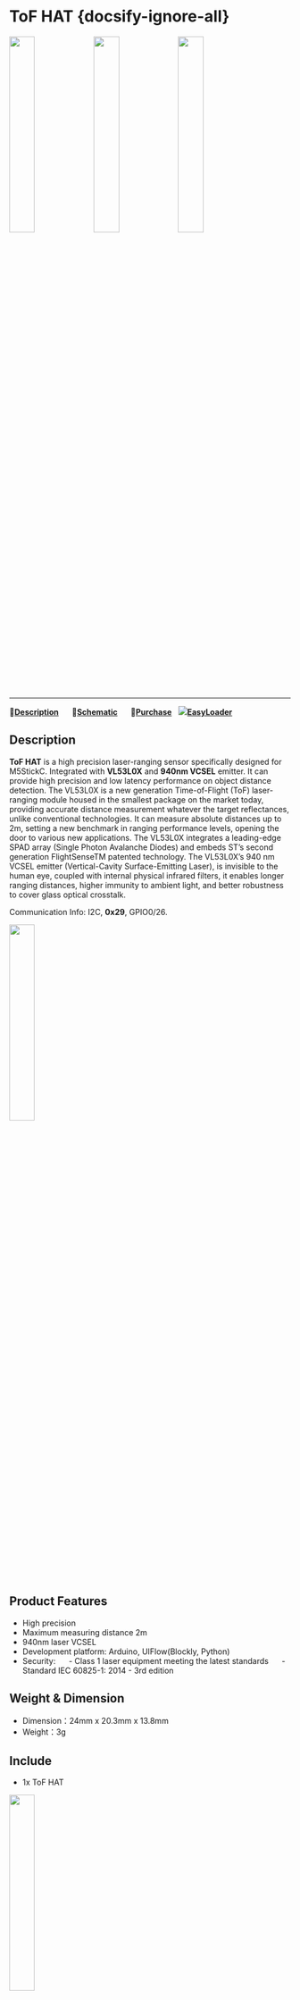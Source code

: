 # ToF HAT {docsify-ignore-all}

<img src="assets\img\product_pics\hat\tof_hat\tof_hat_01.jpg" width="30%"><img src="assets\img\product_pics\hat\tof_hat\tof_hat_02.jpg" width="30%"><img src="assets\img\product_pics\hat\tof_hat\tof_hat_03.jpg" width="30%">

***

:memo:**[Description](#Description)**&nbsp;&nbsp;&nbsp;&nbsp;&nbsp;&nbsp;:electric_plug:**[Schematic](#Schematic)**&nbsp;&nbsp;&nbsp;&nbsp;&nbsp;&nbsp;🛒**[Purchase](https://m5stack.com/products/m5stickc-tof-hatvl53l0x)**&nbsp;&nbsp;&nbsp;<img src="https://m5stack.oss-cn-shenzhen.aliyuncs.com/image/EasyLoader_M5StickC_logo_min.png">**[EasyLoader](#EasyLoader)**

## Description


**ToF HAT** is a high precision laser-ranging sensor specifically designed for M5StickC. Integrated with **VL53L0X** and **940nm VCSEL** emitter. It can provide high precision and low latency performance on object distance detection.
The VL53L0X is a new generation Time-of-Flight (ToF) laser-ranging module housed in the smallest package on the market today, providing accurate distance measurement whatever the target reflectances, unlike conventional technologies. It can measure absolute distances up to 2m, setting a new benchmark in ranging performance levels, opening the door to various new applications. The VL53L0X integrates a leading-edge SPAD array (Single Photon Avalanche Diodes) and embeds ST’s second generation FlightSenseTM patented technology. The VL53L0X’s 940 nm VCSEL emitter (Vertical-Cavity Surface-Emitting Laser), is invisible to the human eye, coupled with internal physical infrared filters, it enables longer ranging distances, higher immunity to ambient light, and better robustness to cover glass optical crosstalk.

Communication Info: I2C, **0x29**, GPIO0/26.

<img src="assets\img\product_pics\hat\tof_hat\tof_hat_04.jpg" width="30%">

## Product Features

- High precision
- Maximum measuring distance 2m
- 940nm laser VCSEL
- Development platform: Arduino, UIFlow(Blockly, Python)
- Security:
     - Class 1 laser equipment meeting the latest standards
     - Standard IEC 60825-1: 2014 - 3rd edition


## Weight & Dimension

- Dimension：24mm x 20.3mm x 13.8mm
- Weight：3g

## Include

- 1x ToF HAT

<img src="assets\img\product_pics\hat\tof_hat\tof_hat_06.jpg" width="30%">

## Application

- Obstacle recognition
- Gesture Recognition
- Laser Ranging
- 3D structured light imaging (3D sensing)
- Camera assist (super fast auto focus and depth of field map)


## Links

- **[VL53L0X Datasheet](https://m5stack.oss-cn-shenzhen.aliyuncs.com/resource/docs/datasheet/hat/VL53L0X_en.pdf)**


## Schematic

<img src="assets\img\product_pics\hat\tof_hat\tof_hat_07.jpg" width="50%">

## EasyLoader

<img src="https://m5stack.oss-cn-shenzhen.aliyuncs.com/image/EasyLoader_M5StickC_logo.png" width="100px" style="margin-top:20px">

<a href="https://m5stack.oss-cn-shenzhen.aliyuncs.com/EasyLoader/HAT/ToF/EasyLoader_ToF_HAT.exe"><button type="button" class="btn btn-primary">click to download EasyLoader</button></a>

>1.EasyLoader is a simple and fast program burner. Every product page in EasyLoader provides a product-related case program. It can be burned to the master through simple steps, and a series of function verification can be performed.(**Currently EasyLoader is only available for Windows OS**)

>2. After downloading the software, double-click to run the application, connect the M5 device to the computer through the data cable, select the port parameters, click **"Burn"** to start burning. (**For M5StickC burning, please Set the baud rate to 750000 or 115200**)

## Example

- **UIFlow**

<img src="assets\img\product_pics\hat\tof_hat\tof.png" width="50%">

- **[Arduino](https://github.com/m5stack/M5-ProductExampleCodes/tree/master/Hat/tof-hat/Arduino/ToF_Count)**

### Pin Map

<table>
 <tr><td>M5StickC</td><td>GPIO0</td><td>GPIO26</td><td>3.3V</td><td>GND</td></tr>
 <tr><td>ToF HAT</td><td>SDA</td><td>SCL</td><td>3.3V</td><td>GND</td></tr>
</table>


## Video

<video class="video_size" controls>
    <source src="https://m5stack.oss-cn-shenzhen.aliyuncs.com/video/Product_example_video/HAT/ToF_HAT.mp4" type="video/mp4">
</video>
